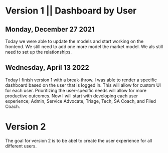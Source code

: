 # Version 1 || Dashboard by User

## Monday, December 27 2021
Today we were able to update the models and start working on the frontend. We still need to add one more model the market model. We als still need to set up the relationships.

## Wednesday, April 13 2022
Today I finish version 1 with a break-throw. I was able to render a specific dashboard based on the user that is logged in. This will allow for custom UI for each user. Prioritizing the user-specific needs will allow for more productive outcomes. Now I will start with developing each user experience; Admin, Service Advocate, Triage, Tech, SA Coach, and Filed Coach.
 

# Version 2 
The goal for version 2 is to be abel to create the user experience for all different users.
